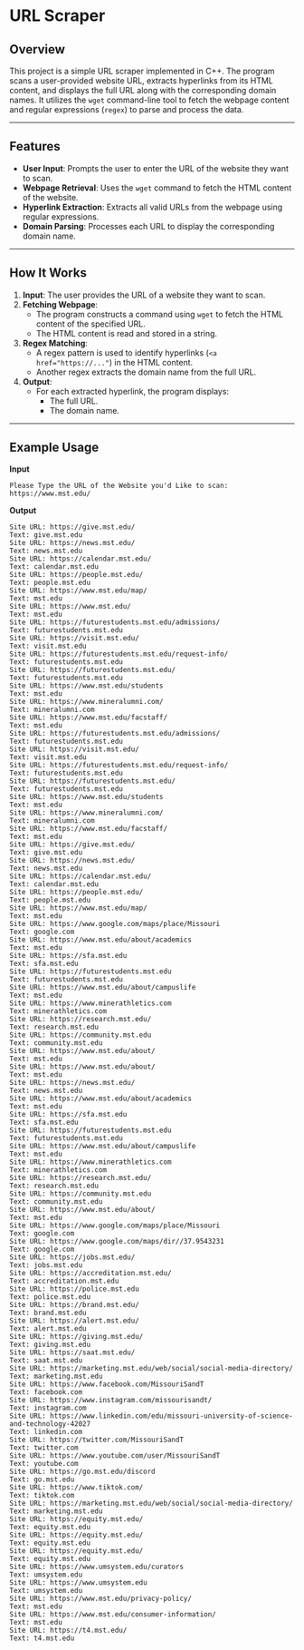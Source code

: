 # URL Scraper

## Overview
This project is a simple URL scraper implemented in C++. The program scans a user-provided website URL, extracts hyperlinks from its HTML content, and displays the full URL along with the corresponding domain names. It utilizes the `wget` command-line tool to fetch the webpage content and regular expressions (`regex`) to parse and process the data.

---

## Features
- **User Input**: Prompts the user to enter the URL of the website they want to scan.
- **Webpage Retrieval**: Uses the `wget` command to fetch the HTML content of the website.
- **Hyperlink Extraction**: Extracts all valid URLs from the webpage using regular expressions.
- **Domain Parsing**: Processes each URL to display the corresponding domain name.

---

## How It Works
1. **Input**: The user provides the URL of a website they want to scan.
2. **Fetching Webpage**:
   - The program constructs a command using `wget` to fetch the HTML content of the specified URL.
   - The HTML content is read and stored in a string.
3. **Regex Matching**:
   - A regex pattern is used to identify hyperlinks (`<a href="https://..."`) in the HTML content.
   - Another regex extracts the domain name from the full URL.
4. **Output**:
   - For each extracted hyperlink, the program displays:
     - The full URL.
     - The domain name.

---

## Example Usage

**Input**
``` 
Please Type the URL of the Website you'd Like to scan: https://www.mst.edu/
```

**Output**
```
Site URL: https://give.mst.edu/
Text: give.mst.edu
Site URL: https://news.mst.edu/
Text: news.mst.edu
Site URL: https://calendar.mst.edu/
Text: calendar.mst.edu
Site URL: https://people.mst.edu/
Text: people.mst.edu
Site URL: https://www.mst.edu/map/
Text: mst.edu
Site URL: https://www.mst.edu/
Text: mst.edu
Site URL: https://futurestudents.mst.edu/admissions/
Text: futurestudents.mst.edu
Site URL: https://visit.mst.edu/
Text: visit.mst.edu
Site URL: https://futurestudents.mst.edu/request-info/
Text: futurestudents.mst.edu
Site URL: https://futurestudents.mst.edu/
Text: futurestudents.mst.edu
Site URL: https://www.mst.edu/students
Text: mst.edu
Site URL: https://www.mineralumni.com/
Text: mineralumni.com
Site URL: https://www.mst.edu/facstaff/
Text: mst.edu
Site URL: https://futurestudents.mst.edu/admissions/
Text: futurestudents.mst.edu
Site URL: https://visit.mst.edu/
Text: visit.mst.edu
Site URL: https://futurestudents.mst.edu/request-info/
Text: futurestudents.mst.edu
Site URL: https://futurestudents.mst.edu/
Text: futurestudents.mst.edu
Site URL: https://www.mst.edu/students
Text: mst.edu
Site URL: https://www.mineralumni.com/
Text: mineralumni.com
Site URL: https://www.mst.edu/facstaff/
Text: mst.edu
Site URL: https://give.mst.edu/
Text: give.mst.edu
Site URL: https://news.mst.edu/
Text: news.mst.edu
Site URL: https://calendar.mst.edu/
Text: calendar.mst.edu
Site URL: https://people.mst.edu/
Text: people.mst.edu
Site URL: https://www.mst.edu/map/
Text: mst.edu
Site URL: https://www.google.com/maps/place/Missouri
Text: google.com
Site URL: https://www.mst.edu/about/academics
Text: mst.edu
Site URL: https://sfa.mst.edu
Text: sfa.mst.edu
Site URL: https://futurestudents.mst.edu
Text: futurestudents.mst.edu
Site URL: https://www.mst.edu/about/campuslife
Text: mst.edu
Site URL: https://www.minerathletics.com
Text: minerathletics.com
Site URL: https://research.mst.edu/
Text: research.mst.edu
Site URL: https://community.mst.edu
Text: community.mst.edu
Site URL: https://www.mst.edu/about/
Text: mst.edu
Site URL: https://www.mst.edu/about/
Text: mst.edu
Site URL: https://news.mst.edu/
Text: news.mst.edu
Site URL: https://www.mst.edu/about/academics
Text: mst.edu
Site URL: https://sfa.mst.edu
Text: sfa.mst.edu
Site URL: https://futurestudents.mst.edu
Text: futurestudents.mst.edu
Site URL: https://www.mst.edu/about/campuslife
Text: mst.edu
Site URL: https://www.minerathletics.com
Text: minerathletics.com
Site URL: https://research.mst.edu/
Text: research.mst.edu
Site URL: https://community.mst.edu
Text: community.mst.edu
Site URL: https://www.mst.edu/about/
Text: mst.edu
Site URL: https://www.google.com/maps/place/Missouri
Text: google.com
Site URL: https://www.google.com/maps/dir//37.9543231
Text: google.com
Site URL: https://jobs.mst.edu/
Text: jobs.mst.edu
Site URL: https://accreditation.mst.edu/
Text: accreditation.mst.edu
Site URL: https://police.mst.edu
Text: police.mst.edu
Site URL: https://brand.mst.edu/
Text: brand.mst.edu
Site URL: https://alert.mst.edu/
Text: alert.mst.edu
Site URL: https://giving.mst.edu/
Text: giving.mst.edu
Site URL: https://saat.mst.edu/
Text: saat.mst.edu
Site URL: https://marketing.mst.edu/web/social/social-media-directory/
Text: marketing.mst.edu
Site URL: https://www.facebook.com/MissouriSandT
Text: facebook.com
Site URL: https://www.instagram.com/missourisandt/
Text: instagram.com
Site URL: https://www.linkedin.com/edu/missouri-university-of-science-and-technology-42027
Text: linkedin.com
Site URL: https://twitter.com/MissouriSandT
Text: twitter.com
Site URL: https://www.youtube.com/user/MissouriSandT
Text: youtube.com
Site URL: https://go.mst.edu/discord
Text: go.mst.edu
Site URL: https://www.tiktok.com/
Text: tiktok.com
Site URL: https://marketing.mst.edu/web/social/social-media-directory/
Text: marketing.mst.edu
Site URL: https://equity.mst.edu/
Text: equity.mst.edu
Site URL: https://equity.mst.edu/
Text: equity.mst.edu
Site URL: https://equity.mst.edu/
Text: equity.mst.edu
Site URL: https://www.umsystem.edu/curators
Text: umsystem.edu
Site URL: https://www.umsystem.edu
Text: umsystem.edu
Site URL: https://www.mst.edu/privacy-policy/
Text: mst.edu
Site URL: https://www.mst.edu/consumer-information/
Text: mst.edu
Site URL: https://t4.mst.edu/
Text: t4.mst.edu
```
